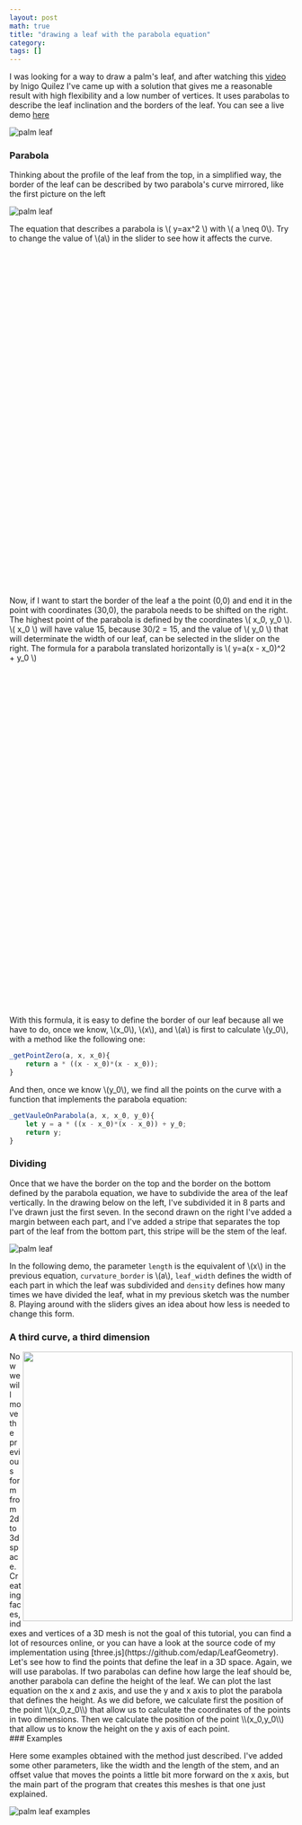 ```yaml
---
layout: post
math: true
title: "drawing a leaf with the parabola equation"
category:
tags: []
---
```


I was looking for a way to draw a palm's leaf, and after watching this [video](https://www.youtube.com/watch?v=rUFKgbqjlJY) by Inigo Quilez I've came up with a solution that gives me a reasonable result with high flexibility and a low number of vertices. It uses parabolas to describe the leaf inclination and the borders of the leaf.
You can see a live demo [here](/demo/LeafGeometry)

![palm leaf](/assets/media/posts/parabola-leaf/palm.jpg)


### Parabola

Thinking about the profile of the leaf from the top, in a simplified way, the border of the leaf can be described by two parabola's curve mirrored, like the first picture on the left

![palm leaf](/assets/media/posts/parabola-leaf/schema.png)

The equation that describes a parabola is \\( y=ax^2 \\) with \\( a \neq 0\\). Try to change the value of \\(a\\) in the slider to see how it affects the curve.

<div id="jxgbox" class="jxgbox" style="width:960px; height:600px;"></div>


Now, if I want to start the border of the leaf a the point (0,0) and end it in the point with coordinates (30,0), the parabola needs to be shifted on the right. The highest point of the parabola is defined 
by the coordinates \\( x_0,  y_0 \\). \\( x_0 \\) will have value 15, because 30/2 = 15, and the value of \\( y_0 \\) that will determinate the width of our leaf, can be selected in the slider on the right.
The formula for a parabola translated horizontally is \\( y=a(x - x_0)^2 + y_0 \\)


<div id="jxgbox-2" class="jxgbox" style="width:960px; height:600px;"></div>

With this formula, it is easy to define the border of our leaf because all we have to do, once we know, \\(x_0\\), \\(x\\), and \\(a\\) is first to calculate \\(y_0\\), with a method like the following one: 


```javascript
_getPointZero(a, x, x_0){
    return a * ((x - x_0)*(x - x_0));
}
```

And then, once we know \\(y_0\\), we find all the points on the curve with a function that implements the parabola equation:

```javascript
_getVauleOnParabola(a, x, x_0, y_0){
    let y = a * ((x - x_0)*(x - x_0)) + y_0;
    return y;
}
```


### Dividing

Once that we have the border on the top and the border on the bottom defined by the parabola equation, we have to subdivide the area of the leaf vertically. In the drawing below on the left, I've subdivided it in 8 parts and I've drawn just the first seven. In the second drawn on the right I've added a margin between each part, and I've added a stripe that separates the top part of the leaf from the bottom part, this stripe will be the stem of the leaf.

![palm leaf](/assets/media/posts/parabola-leaf/schema2.png)

In the following demo, the parameter `length` is the equivalent of \\(x\\) in the previous equation, `curvature_border` is \\(a\\), `leaf_width` defines the width of each part in which the leaf was subdivided and `density` defines how many times we have divided the leaf, what in my previous sketch was the number 8. Playing around with the sliders gives an idea about how less is needed to change this form.


<div id="palm2d"></div>

### A third curve, a third dimension

<img align="right" src="/assets/media/posts/parabola-leaf/intro-3d.jpg" width="480px" class="half"/>
Now we will move the previous form from 2d to 3d space. Creating faces, indexes and vertices of a 3D mesh is not the goal of this tutorial, you can find a lot of resources online, or you can have a look at the source code of my implementation using [three.js](https://github.com/edap/LeafGeometry). Let's see how to find the points that define the leaf in a 3D space. Again, we will use parabolas.
If two parabolas can define how large the leaf should be, another parabola can define the height of the leaf.
We can plot the last equation on the x and z axis, and use the y and x axis to plot the parabola that defines the height.
As we did before, we calculate first the position of the point \\(x_0,z_0\\) that allow us to calculate the coordinates of the points in two dimensions. Then we calculate the position of the point \\(x_0,y_0\\) that allow us to know the height on the y axis of each point.

<div id="palm3d"></div>
### Examples

Here some examples obtained with the method just described. I've added some other parameters, like the width and the length of the stem, and an offset value that moves the points a little bit more forward on the x axis, but the main part of the program that creates this meshes is that one just explained.


![palm leaf examples](/assets/media/posts/parabola-leaf/example.png)


<script type="text/javascript">

JXG.Options.text.useMathJax = true;
var brd, k, brd2, k2, length2, x, x_0;

brd = JXG.JSXGraph.initBoard('jxgbox', {boundingbox:[-5,20,5,-20], axis:true, showNavigation:true, showCopyright:true});
k = brd.create('slider',[[4,15],[4,-15],[-15,1,5]],{name:'a', snapWidth:1});
brd.create('functiongraph', [function(t) {
    return ( JXG.Math.pow(t,2)*k.Value());
}],{strokeColor:'#ff0000'}
);
brd.create('text',[-4,15,
  function() { 
    return '\\[f(x) = ' + k.Value() + 'x^2\\]';
  }], {fontSize:24});

brd2 = JXG.JSXGraph.initBoard('jxgbox-2', {boundingbox:[-1,10,40,-1], axis:true, showNavigation:true, showCopyright:true});
k2 = brd2.create('slider',[[35,9],[35,5],[-1.0,-0.03,-0.01]],{name:'a', snapWidth:0.001});
y0 = brd2.create('slider',[[38,9],[38,5],[3,7.0,8.0]],{name:'y_0', snapWidth:0.01});
x_0 = 15.0;
x = 30.0;
brd2.create('functiongraph', [function(t) {
    return(k2.Value() * JXG.Math.pow((t - x_0),2) + y0.Value());
}],{strokeColor:'#ff0000'}
);

brd2.create('text',[5,9,
  function() { 
    return '\\[f(x) = ' + k2.Value() + '(x - x_0)^2 + ' + y0.Value() +' \\]';
  }], {fontSize:24});

 
</script>
<script type="text/javascript" src="/assets/media/posts/parabola-leaf/js/palm2d.js"></script>
<script type="text/javascript" src="/assets/media/posts/parabola-leaf/js/palm3d.js"></script>


